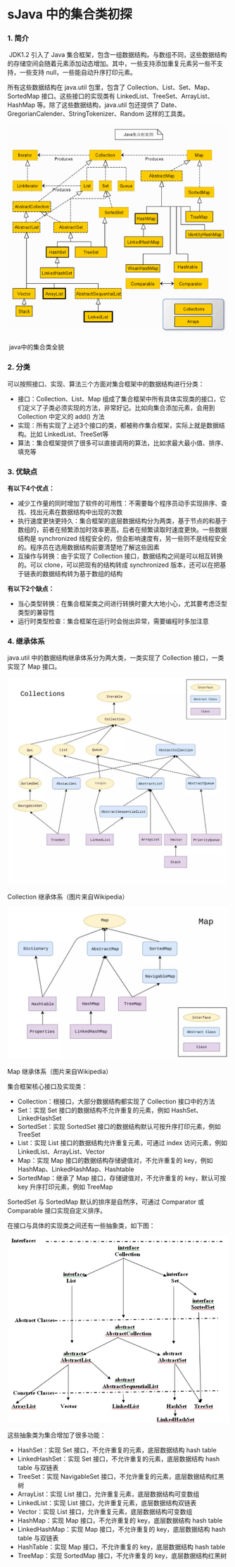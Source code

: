 # sJava 中的集合类初探

### **1. 简介**



​	JDK1.2 引入了 Java 集合框架，包含一组数据结构。与数组不同，这些数据结构的存储空间会随着元素添加动态增加。其中，一些支持添加重复元素另一些不支持，一些支持 null，一些能自动升序打印元素。

所有这些数据结构在 java.util 包里，包含了 Collection、List、Set、Map、SortedMap 接口。这些接口的实现类有 LinkedList、TreeSet、ArrayList、HashMap 等。除了这些数据结构，java.util 包还提供了 Date、GregorianCalender、StringTokenizer、Random 这样的工具类。

![img](assets/2243690-9cd9c896e0d512ed.gif)

​																			java中的集合类全貌

###  **2. 分类**

可以按照接口、实现、算法三个方面对集合框架中的数据结构进行分类：

- 接口：Collection、List、Map 组成了集合框架中所有具体实现类的接口，它们定义了子类必须实现的方法，非常好记。比如向集合添加元素，会用到 Collection 中定义的 add() 方法
- 实现：所有实现了上述3个接口的类，都被称作集合框架，实际上就是数据结构。比如 LinkedList、TreeSet等
- 算法：集合框架提供了很多可以直接调用的算法，比如求最大最小值、排序、填充等

### **3. 优缺点**

**有以下4个优点：**

- 减少工作量的同时增加了软件的可用性：不需要每个程序员动手实现排序、查找、找出元素在数据结构中出现的次数
- 执行速度更快更持久：集合框架的底层数据结构分为两类，基于节点的和基于数组的，前者在频繁添加时效率更高，后者在频繁读取时速度更快。一些数据结构是 synchronized 线程安全的，但会影响速度有，另一些则不是线程安全的。程序员在选用数据结构前要清楚地了解这些因素
- 互操作与转换：由于实现了 Collection 接口，数据结构之间是可以相互转换的。可以 clone，可以把现有的结构转成 synchronized 版本，还可以在把基于链表的数据结构转为基于数组的结构

**有以下2个缺点：**

- 当心类型转换：在集合框架类之间进行转换时要大大地小心，尤其要考虑泛型类型的兼容性
- 运行时类型检查：集合框架在运行时会抛出异常，需要编程时多加注意

### **4. 继承体系**

java.util 中的数据结构继承体系分为两大类，一类实现了 Collection 接口，一类实现了 Map 接口。

![](assets/20190618180431.jpg)



Collection 继承体系（图片来自Wikipedia）

![](assets/20190618180446.jpg)

Map 继承体系（图片来自Wikipedia）

集合框架核心接口及实现类：

- Collection：根接口，大部分数据结构都实现了 Collection 接口中的方法
- Set：实现 Set 接口的数据结构不允许重复的元素，例如 HashSet、LinkedHashSet
- SortedSet：实现 SortedSet 接口的数据结构默认可按升序打印元素，例如 TreeSet
- List：实现 List 接口的数据结构允许重复元素，可通过 index 访问元素，例如 LinkedList、ArrayList、Vector
- Map：实现 Map 接口的数据结构存储键值对，不允许重复的 key，例如 HashMap、LinkedHashMap、Hashtable
- SortedMap：继承了 Map 接口，存储键值对，不允许重复的 key，默认可按 key 升序打印元素，例如 TreeMap



SortedSet 与 SortedMap 默认的排序是自然序，可通过 Comparator 或 Comparable 接口实现自定义排序。



在接口与具体的实现类之间还有一些抽象类，如下图：



![img](assets/640.webp)

这些抽象类为集合增加了很多功能：



- HashSet：实现 Set 接口，不允许重复的元素，底层数据结构 hash table
- LinkedHashSet：实现 Set 接口，不允许重复的元素，底层数据结构 hash table 与双链表
- TreeSet：实现 NavigableSet 接口，不允许重复的元素，底层数据结构红黑树
- ArrayList：实现 List 接口，允许重复元素，底层数据结构可变数组
- LinkedList：实现 List 接口，允许重复元素，底层数据结构双链表
- Vector：实现 List 接口，允许重复元素，底层数据结构可变数组
- HashMap：实现 Map 接口，不允许重复的 key，底层数据结构 hash table
- LinkedHashMap：实现 Map 接口，不允许重复的 key，底层数据结构 hash table 与双链表
- HashTable：实现 Map 接口，不允许重复的 key，底层数据结构 hash table
- TreeMap：实现 SortedMap 接口，不允许重复的 key，底层数据结构红黑树
